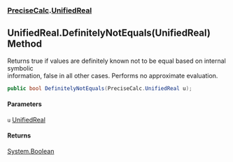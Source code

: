 ### [PreciseCalc](PreciseCalc.md 'PreciseCalc').[UnifiedReal](PreciseCalc.UnifiedReal.md 'PreciseCalc.UnifiedReal')

## UnifiedReal.DefinitelyNotEquals(UnifiedReal) Method

Returns true if values are definitely known not to be equal based on internal symbolic  
information, false in all other cases. Performs no approximate evaluation.

```csharp
public bool DefinitelyNotEquals(PreciseCalc.UnifiedReal u);
```
#### Parameters

<a name='PreciseCalc.UnifiedReal.DefinitelyNotEquals(PreciseCalc.UnifiedReal).u'></a>

`u` [UnifiedReal](PreciseCalc.UnifiedReal.md 'PreciseCalc.UnifiedReal')

#### Returns
[System.Boolean](https://docs.microsoft.com/en-us/dotnet/api/System.Boolean 'System.Boolean')